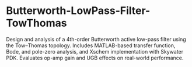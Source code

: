 # Butterworth-LowPass-Filter-TowThomas
Design and analysis of a 4th-order Butterworth active low-pass filter using the Tow–Thomas topology. Includes MATLAB-based transfer function, Bode, and pole-zero analysis, and Xschem implementation with Skywater PDK. Evaluates op-amp gain and UGB effects on real-world performance.
